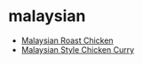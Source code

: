 # malaysian

 * [Malaysian Roast Chicken](index/m/malaysian-roast-chicken-14085.json)
 * [Malaysian Style Chicken Curry](index/m/malaysian-style-chicken-curry-10509.json)
